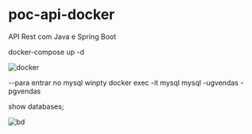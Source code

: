 # poc-api-docker
API Rest com Java e Spring Boot

docker-compose up -d

![docker](https://user-images.githubusercontent.com/47223292/179887891-782daf0b-4c6a-46c2-8ec2-3118f59eb62a.PNG)

--para entrar no mysql
winpty docker exec -it mysql mysql -ugvendas -pgvendas

show databases;

![bd](https://user-images.githubusercontent.com/47223292/179888007-43634556-8d63-4a0b-a6c1-2578e930a4c9.PNG)



